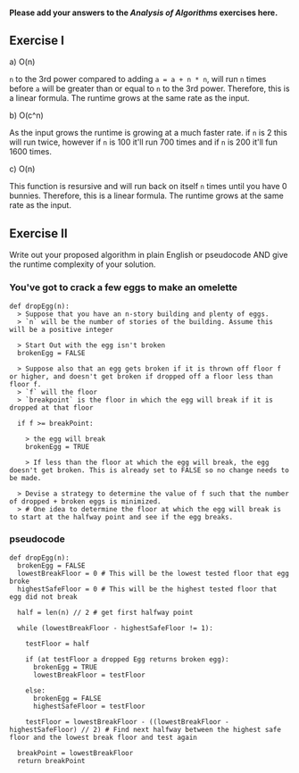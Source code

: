 #### Please add your answers to the ***Analysis of  Algorithms*** exercises here.

## Exercise I

a) O(n)

`n` to the 3rd power compared to adding `a = a + n * n`,
will run `n` times before `a` will be greater than or equal to `n` to the 3rd power.
Therefore, this is a linear formula. The runtime grows at the same rate as the input.

b) O(c^n)

As the input grows the runtime is growing at a much faster rate. 
if `n` is 2 this will run twice, however if `n` is 100 it'll run 700 times and if `n` is 200 it'll fun 1600 times. 

c) O(n)

This function is resursive and will run back on itself `n` times until you have 0 bunnies. 
Therefore, this is a linear formula. The runtime grows at the same rate as the input.

## Exercise II

Write out your proposed algorithm in plain English or pseudocode AND give the runtime complexity of your solution.

### You've got to crack a few eggs to make an omelette

    def dropEgg(n):
      > Suppose that you have an n-story building and plenty of eggs.
      > `n` will be the number of stories of the building. Assume this will be a positive integer

      > Start Out with the egg isn't broken
      brokenEgg = FALSE

      > Suppose also that an egg gets broken if it is thrown off floor f or higher, and doesn't get broken if dropped off a floor less than floor f.      
      > `f` will the floor
      > `breakpoint` is the floor in which the egg will break if it is dropped at that floor

      if f >= breakPoint:

        > the egg will break
        brokenEgg = TRUE

        > If less than the floor at which the egg will break, the egg doesn't get broken. This is already set to FALSE so no change needs to be made.

      > Devise a strategy to determine the value of f such that the number of dropped + broken eggs is minimized.
      > # One idea to determine the floor at which the egg will break is to start at the halfway point and see if the egg breaks.

### pseudocode
    def dropEgg(n):
      brokenEgg = FALSE
      lowestBreakFloor = 0 # This will be the lowest tested floor that egg broke
      highestSafeFloor = 0 # This will be the highest tested floor that egg did not break

      half = len(n) // 2 # get first halfway point

      while (lowestBreakFloor - highestSafeFloor != 1):

        testFloor = half

        if (at testFloor a dropped Egg returns broken egg):
          brokenEgg = TRUE
          lowestBreakFloor = testFloor

        else:
          brokenEgg = FALSE
          highestSafeFloor = testFloor
        
        testFloor = lowestBreakFloor - ((lowestBreakFloor - highestSafeFloor) // 2) # Find next halfway between the highest safe floor and the lowest break floor and test again

      breakPoint = lowestBreakFloor
      return breakPoint
      
      


